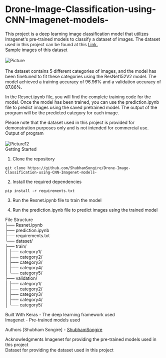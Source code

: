 # Drone-Image-Classification-using-CNN-Imagenet-models-
This project is a deep learning image classification model that utilizes Imagenet's pre-trained models to classify a dataset of images. The dataset used in this project can be found at this <a href="https://drive.google.com/drive/folders/1zglFJPmfcbVIsIg4SwchuR2fLWCZvqjP?usp=sharing"> Link. </a> <br>
Sample images of this dataset <br><br>
![Picture](https://user-images.githubusercontent.com/68246393/157185204-87534206-1da4-4a67-bb45-5a9e74c9c2d5.png) <br><br>
The dataset contains 5 different categories of images, and the model has been finetuned to fit these categories using the ResNet152V2 model. The model achieved a training accuracy of 96.96% and a validation accuracy of 87.86%.

In the Resnet.ipynb file, you will find the complete training code for the model. Once the model has been trained, you can use the prediction.ipynb file to predict images using the saved pretrained model. The output of the program will be the predicted category for each image.

Please note that the dataset used in this project is provided for demonstration purposes only and is not intended for commercial use.<br>
Output of program <br><br>
![Picture12](https://user-images.githubusercontent.com/68246393/157185712-a8b89f4d-2936-4210-843a-c455b753e76a.png) <br>
Getting Started 
1. Clone the repository <br>
``` shell
git clone https://github.com/ShubhamSongire/Drone-Image-Classification-using-CNN-Imagenet-models-
```

2. Install the required dependencies
``` shell
pip install -r requirements.txt
```

3. Run the Resnet.ipynb file to train the model

4. Run the prediction.ipynb file to predict images using the trained model

File Structure <br>
├── Resnet.ipynb  <br>
├── prediction.ipynb <br>
├── requirements.txt <br>
└── dataset/ <br>
    ├── train/ <br>
    │   ├── category1/ <br>
    │   ├── category2/<br>
    │   ├── category3/<br>
    │   ├── category4/<br>
    │   └── category5/<br>
    ├── validation/<br>
    │   ├── category1/<br>
    │   ├── category2/<br>
    │   ├── category3/<br>
    │   ├── category4/<br>
    │   └── category5/<br>
    
Built With
Keras - The deep learning framework used <br>
Imagenet - Pre-trained models used <br>

Authors
[Shubham Songire] - [ShubhamSongire](https://github.com/ShubhamSongire) <br>

Acknowledgments
Imagenet for providing the pre-trained models used in this project<br>
Dataset for providing the dataset used in this project
